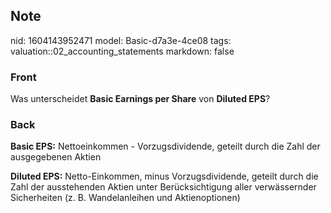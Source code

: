 ## Note
nid: 1604143952471
model: Basic-d7a3e-4ce08
tags: valuation::02_accounting_statements
markdown: false

### Front
<p>Was unterscheidet <b>Basic Earnings per Share</b> von <b>Diluted
EPS</b>?

### Back
<p><b>Basic EPS:</b> Nettoeinkommen - Vorzugsdividende, geteilt
durch die Zahl der ausgegebenen Aktien
<p><b>Diluted EPS:</b> Netto-Einkommen, minus Vorzugsdividende,
geteilt durch die Zahl der ausstehenden Aktien unter
Berücksichtigung aller verwässernder Sicherheiten (z. B.
Wandelanleihen und Aktienoptionen)
